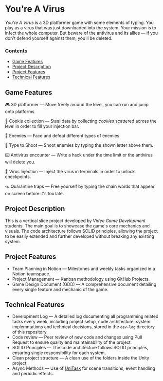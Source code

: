 # You're A Virus
*You're A Virus* is a 3D platformer game with some elements of typing. You play as a virus that was just downloaded into the system. Your mission is to infect the whole computer. But beware of the antivirus and its allies — if you don't defend yourself against them, you'll be deleted.

### Contents
- [Game Features](#game-features)
- [Project Description](#project-description)
- [Project Features](#project-features)
- [Technical Features](#technical-features)

## Game Features
🎮 3D platformer — Move freely around the level, you can run and jump onto platforms.

🍪 Cookie collection — Steal data by collecting *cookies* scattered across the level in order to fill your injection bar.

👾 Enemies — Face and defeat different types of enemies.

🔫 Type to Shoot — Shoot enemies by typing the shown letter above them.

⌨️ Antivirus encounter — Write a hack under the time limit or the antivirus will delete you.

💉 Virus Injection — Inject the virus in terminals in order to unlock checkpoints.
 
🪤 Quarantine traps — Free yourself by typing the chain words that appear on screen before it's too late.

## Project Description
This is a vertical slice project developed by *Video Game Development* students. The main goal is to showcase the game's core mechanics and visuals. The code architecture follows SOLID principles, allowing the project to be easily extended and further developed without breaking any existing system. 

## Project Features
- Team Planning in Notion — Milestones and weekly tasks organized in a Notion teamspace.
- Project Management — Kanban methodology using GitHub Projects.
- Game Design Document (GDD) — A comprehensive document detailing every single feature and mechanic of the game.

## Technical Features
- Development Log — A detailed log documenting all programming related tasks every week, including project setup, code architecture, system implemntations and technical decisions, stored in the `dev-log` directory of this repository.
- Code review — Peer review of new code and changes using Pull Request to ensure quality and maintainability of the project.
- SOLID Principles — The code architecture follows SOLID principles, ensuring single responsibility for each system.
- Clean project structure — A clean use of the folders inside the Unity project.
- Async Methods — Use of [UniTask](https://github.com/Cysharp/UniTask) for scene transitions, event handling and periodic effects.
